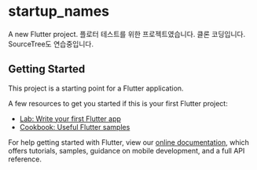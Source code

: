 # startup_names

A new Flutter project.
플로터 테스트를 위한 프로젝트였습니다.
클론 코딩입니다.
SourceTree도 연습중입니다.
## Getting Started

This project is a starting point for a Flutter application.

A few resources to get you started if this is your first Flutter project:

- [Lab: Write your first Flutter app](https://flutter.dev/docs/get-started/codelab)
- [Cookbook: Useful Flutter samples](https://flutter.dev/docs/cookbook)

For help getting started with Flutter, view our
[online documentation](https://flutter.dev/docs), which offers tutorials,
samples, guidance on mobile development, and a full API reference.
